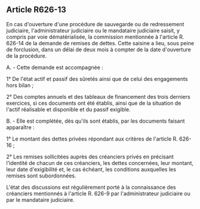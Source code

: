 Article R626-13
----
En cas d'ouverture d'une procédure de sauvegarde ou de redressement judiciaire,
l'administrateur judiciaire ou le mandataire judiciaire saisit, y compris par
voie dématérialisée, la commission mentionnée à l'article R. 626-14 de la
demande de remises de dettes. Cette saisine a lieu, sous peine de forclusion,
dans un délai de deux mois à compter de la date d'ouverture de la procédure.

A. - Cette demande est accompagnée :

1° De l'état actif et passif des sûretés ainsi que de celui des engagements hors
bilan ;

2° Des comptes annuels et des tableaux de financement des trois derniers
exercices, si ces documents ont été établis, ainsi que de la situation de
l'actif réalisable et disponible et du passif exigible.

B. - Elle est complétée, dès qu'ils sont établis, par les documents faisant
apparaître :

1° Le montant des dettes privées répondant aux critères de l'article R. 626-16 ;

2° Les remises sollicitées auprès des créanciers privés en précisant l'identité
de chacun de ces créanciers, les dettes concernées, leur montant, leur date
d'exigibilité et, le cas échéant, les conditions auxquelles les remises sont
subordonnées.

L'état des discussions est régulièrement porté à la connaissance des créanciers
mentionnés à l'article R. 626-9 par l'administrateur judiciaire ou par le
mandataire judiciaire.
